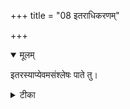 +++
title = "08 इतराधिकरणम्"

+++


<details open><summary>मूलम्</summary>

इतरस्याप्येवमसंश्लेषः पाते तु।
</details>



<details><summary>टीका</summary>

पुण्यस्यापि भवेदेवं अश्लेषश्च विनाशिता । विद्योपयुक्त पुण्यानां शरीरपतनात्परम् ॥ [483]
</details>


